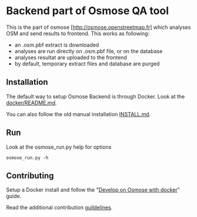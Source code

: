 # Backend part of Osmose QA tool

This is the part of osmose [http://osmose.openstreetmap.fr] which analyses OSM
and send results to frontend. This works as following:

  - an .osm.pbf extract is downloaded
  - analyses are run directly on .osm.pbf file, or on the database
  - analyses resultat are uploaded to the frontend
  - by default, temporary extract files and database are purged

## Installation

The default way to setup Osmose Backend is through Docker. Look at the
[docker/README.md](docker/README.md).

You can also follow the old manual installation [INSTALL.md](INSTALL.md).

## Run

Look at the osmose_run.py help for options
```
osmose_run.py -h
```

## Contributing

Setup a Docker install and follow the
"[Develop on Osmose with docker](docker/README.md#develop-on-osmose-with-docker)"
guide.

Read the additional contribution [guildelines](CONTRIBUTING.md).
